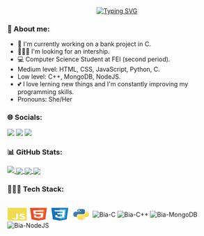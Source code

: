  <div align="center">
  <a href="https://git.io/typing-svg">
    <img src="https://readme-typing-svg.herokuapp.com?font=Fira+Code&weight=300&size=24&color=FF00FF&center=true&vCenter=false&width=500&height=40&lines=Hi,+welcome!+I'm+Beatriz+Manaia" alt="Typing SVG" />
  </a>
</div>

### 💭 About me:
- 🔭 I'm currently working on a bank project in C.
- 👩🏼‍💻 I'm looking for an intership.
- 💻 Computer Science Student at FEI (second period).
- Medium level: HTML, CSS, JavaScript, Python, C.
- Low level: C++, MongoDB, NodeJS.
- 💕 I love lerning new things and I'm constantly improving my programming skills.
- Pronouns: She/Her


### 🌐 Socials:
<div>
   <a href="https://linkedin.com/in/beatrizmanaia/" target="_blank"><img src="https://img.shields.io/badge/-Linkedin-%230077B5?style=for-the-badge&logo=linkedin&logoColor=white" target="_blank"></a>
   <a href="https://gitlab.com/beatrizmanaia26" target="_blank"><img src="https://img.shields.io/badge/GitLab-FE7A16?style=for-the-badge&logo=gitlab&logoColor=white" target="_blank"></a>
   <a href="mailto:beatrizlberto@gmail.com" target="_blank"><img src="https://img.shields.io/badge/Gmail-D14836?style=for-the-badge&logo=gmail&logoColor=white" target="_blank"></a>
</div>

### 📊 GitHub Stats:
<div style="display: inline_block">
   <a href="https://github.com/beatrizmanaia26">
      <img height="180m" src="https://github-readme-stats.vercel.app/api?username=beatrizmanaia26&show_icons=true&theme=dracula&include_all_commits=true&count_private=true"/>
      <img  height="180m" align="center" src="https://github-readme-stats.vercel.app/api/top-langs/?username=beatrizmanaia26&layout=compact&theme=dracula" />
      <img  height="180m" align="center" src="https://github-readme-streak-stats.herokuapp.com/?user=beatrizmanaia26&theme=dracula" />
      <img  height= "180m" align="center" src="https://github-profile-summary-cards.vercel.app/api/cards/profile-details?username=beatrizmanaia26&theme=dracula" /> 
   </a>
</div>

### 👩🏼‍💻 Tech Stack:
<div style="display: inline_block"><br>
  <img align="center" alt="Bia-Js" height="30" width="45" src="https://raw.githubusercontent.com/devicons/devicon/master/icons/javascript/javascript-plain.svg"/>
  <img align="center" alt="Bia-HTML" height="30" width="45" src="https://raw.githubusercontent.com/devicons/devicon/master/icons/html5/html5-original.svg"/>
  <img align="center" alt="Bia-CSS" height="30" width="45" src="https://raw.githubusercontent.com/devicons/devicon/master/icons/css3/css3-original.svg"/>
  <img align="center" alt="Bia-Python" height="30" width="45" src="https://raw.githubusercontent.com/devicons/devicon/master/icons/python/python-original.svg"/>
  <img align="center" alt="Bia-C" height="30" width="45" src="https://cdn.jsdelivr.net/gh/devicons/devicon/icons/c/c-original.svg"/>
  <img align="center" alt="Bia-C++"  height="30" width="45" src="https://cdn.jsdelivr.net/gh/devicons/devicon/icons/cplusplus/cplusplus-original.svg"/> 
  <img align="center" alt="Bia-MongoDB" height="30" width="40" src="https://cdn.jsdelivr.net/gh/devicons/devicon/icons/mongodb/mongodb-original.svg">
  <img align="center" alt="Bia-NodeJS" height="30" width="40" src="https://cdn.jsdelivr.net/gh/devicons/devicon/icons/nodejs/nodejs-original.svg">
</div>
  

